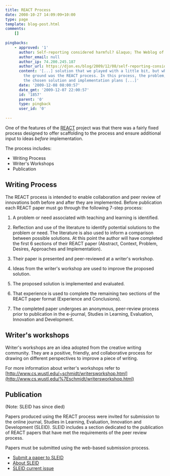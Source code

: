 ```yaml
---
title: REACT Process
date: 2008-10-27 14:09:09+10:00
type: page
template: blog-post.html
comments:
    []
    
pingbacks:
    - approved: '1'
      author: Self-reporting considered harmful? &laquo; The Weblog of (a) David Jones
      author_email: null
      author_ip: 74.200.245.187
      author_url: https://djon.es/blog/2009/12/08/self-reporting-considered-harmful/
      content: '[...] solution that we played with a little bit, but which never got off
        the ground was the REACT process. In this process, the problem, possible solutions,
        the chosen solution and implementation plans [...]'
      date: '2009-12-08 08:00:57'
      date_gmt: '2009-12-07 22:00:57'
      id: '1857'
      parent: '0'
      type: pingback
      user_id: '0'
    
---
```

One of the features of the [REACT](/blog2/research/reflection-evaluation-and-collaboration-in-teaching/) project was that there was a fairly fixed process designed to offer scaffolding to the process and ensure additional input to ideas _before_ implementation.

The process includes:

- Writing Process
- Writer's Workshops
- Publication

## Writing Process

The REACT process is intended to enable collaboration and peer review of innovations both before and after they are implemented. Before publication each REACT paper must go through the following 7-step process:

1. A problem or need associated with teaching and learning is identified.
2. Reflection and use of the literature to identify potential solutions to the problem or need. The literature is also used to inform a comparison between possible solutions. At this point the author will have completed the first 6 sections of their REACT paper (Abstract, Context, Problem, Desires, Approaches and Implementation).

4. Their paper is presented and peer-reviewed at a writer's workshop.
5. Ideas from the writer's workshop are used to improve the proposed solution.
6. The proposed solution is implemented and evaluated.
7. That experience is used to complete the remaining two sections of the REACT paper format (Experience and Conclusions).
8. The completed paper undergoes an anonymous, peer-review process prior to publication in the e-journal, Studies in Learning, Evaluation, Innovation and Development.

## Writer's workshops

Writer's workshops are an idea adopted from the creative writing community. They are a positive, friendly, and collaborative process for drawing on different perspectives to improve a piece of writing.

For more information about writer's workshops refer to [http://www.cs.wustl.edu/~schmidt/writersworkshop.html](http://www.cs.wustl.edu/%7Eschmidt/writersworkshop.html)

## Publication

(Note: SLEID has since died)

Papers produced using the REACT process were invited for submission to the online journal, Studies in Learning, Evaluation, Innovation and Development (SLEID). SLEID includes a section dedicated to the publication of REACT papers that have met the requirements of the peer review process.

Papers must be submitted using the web-based submission process.

- [Submit a paper to SLEID](http://sleid.cqu.edu.au/submissions.php)
- [About SLEID](http://sleid.cqu.edu.au/about.php)
- [SLEID current issue](http://sleid.cqu.edu.au/index.php)